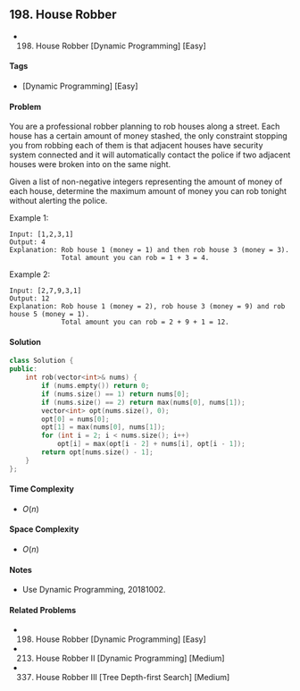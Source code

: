 ## 198. House Robber
- 198. House Robber [Dynamic Programming] [Easy]

#### Tags
- [Dynamic Programming] [Easy]

#### Problem
You are a professional robber planning to rob houses along a street. Each house has a certain amount of money stashed, the only constraint stopping you from robbing each of them is that adjacent houses have security system connected and it will automatically contact the police if two adjacent houses were broken into on the same night.

Given a list of non-negative integers representing the amount of money of each house, determine the maximum amount of money you can rob tonight without alerting the police.

Example 1:

    Input: [1,2,3,1]
    Output: 4
    Explanation: Rob house 1 (money = 1) and then rob house 3 (money = 3).
                 Total amount you can rob = 1 + 3 = 4.

Example 2:

    Input: [2,7,9,3,1]
    Output: 12
    Explanation: Rob house 1 (money = 2), rob house 3 (money = 9) and rob house 5 (money = 1).
                 Total amount you can rob = 2 + 9 + 1 = 12.

#### Solution
``` C++
class Solution {
public:
    int rob(vector<int>& nums) {
        if (nums.empty()) return 0;
        if (nums.size() == 1) return nums[0];
        if (nums.size() == 2) return max(nums[0], nums[1]);
        vector<int> opt(nums.size(), 0);
        opt[0] = nums[0];
        opt[1] = max(nums[0], nums[1]);
        for (int i = 2; i < nums.size(); i++)
            opt[i] = max(opt[i - 2] + nums[i], opt[i - 1]);
        return opt[nums.size() - 1];
    }
};
```

#### Time Complexity
- $O(n)$

#### Space Complexity
- $O(n)$

#### Notes
- Use Dynamic Programming, 20181002.

#### Related Problems
- 198. House Robber [Dynamic Programming] [Easy]
- 213. House Robber II [Dynamic Programming] [Medium]
- 337. House Robber III [Tree Depth-first Search] [Medium]

